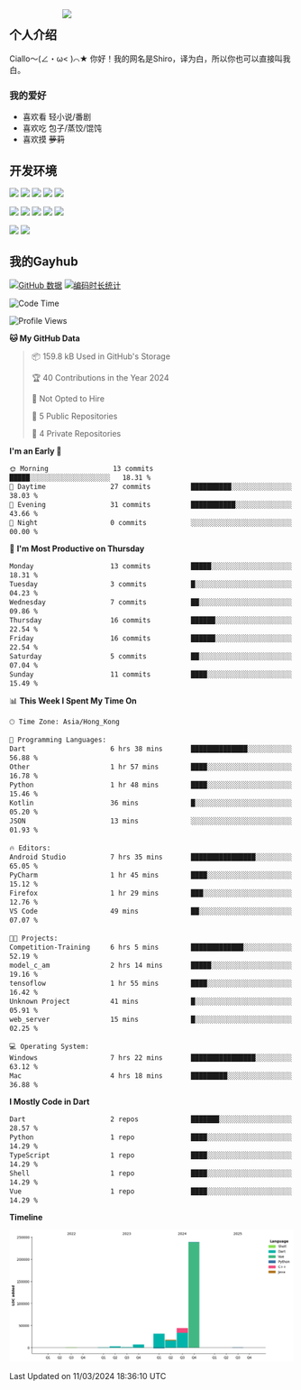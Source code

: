 <img align='right' src='https://img2.moeblog.vip/images/eCva.png' width='410px'>

## 个人介绍
Ciallo～(∠・ω< )⌒★ 你好！我的网名是Shiro，译为白，所以你也可以直接叫我白。

### 我的爱好

* 喜欢看 轻小说/番剧
* 喜欢吃 包子/蒸饺/馄饨
* 喜欢摸 ~~萝莉~~

## 开发环境
[![](https://img.shields.io/badge/Windows-11-blue?style=flat-square&logo=windows&logoColor=white)](https://www.microsoft.com/windows/get-windows-11)
[![](https://img.shields.io/badge/Macos-Sonoma-black?style=flat-square&logo=apple&logoColor=white)](https://www.apple.com/hk/en/macos/sonoma/)
[![](https://img.shields.io/badge/Debian-12-d0024d?style=flat-square&logo=debian&logoColor=white)](https://www.debian.org/)
[![](https://img.shields.io/badge/AlmaLinux-9-0f4266?style=flat-square&logo=almalinux&logoColor=white)](https://almalinux.org/)
[![](https://img.shields.io/badge/Windows%20Server-2012-blue?style=flat-square&logo=windows&logoColor=white)](https://www.microsoft.com/windows-server)

[![](https://img.shields.io/badge/Vivobook-PRO_16-f45a00?style=flat-square&logo=RepublicofGamers&logoColor=white)](https://www.asus.com.cn/laptops/for-creators/vivobook/vivobook-pro-16-oled-k6602/)
[![](https://img.shields.io/badge/Mac_Studio-M1_Max-black?style=flat-square&logo=apple&logoColor=white)](https://www.apple.com/hk/en/mac-studio/)
[![](https://img.shields.io/badge/Mi-MIX4-f45a00?style=flat-square&logo=xiaomi&logoColor=white)](https://www.mi.com/)
[![](https://img.shields.io/badge/SONY-WF1000XM4-f3c74a?style=flat-square)](https://www.sony.com.hk/zh/headphones/products/wf-1000xm4)
[![](https://img.shields.io/badge/Yubikey-5_NFC-9bc930?style=flat-square&logo=yubico&logoColor=9bc930)](https://www.yubico.com/hk/product/yubikey-5-nfc/)

[![](https://img.shields.io/badge/IDE-Visual_Studio_Code-blue?style=flat-square&logo=visual-studio-code&logoColor=white)](https://code.visualstudio.com/)
[![](https://img.shields.io/badge/IDE-JetBrains-black?style=flat-square&logo=jetbrains&logoColor=white)](https://code.visualstudio.com/)
## 我的Gayhub
[![GitHub 数据](https://github-readme-stats.vercel.app/api?username=verymoe)]()
[![编码时长统计](https://github-readme-stats.vercel.app/api/wakatime?username=shiro)]()

<!--START_SECTION:waka-->
![Code Time](http://img.shields.io/badge/Code%20Time-331%20hrs%2018%20mins-blue)

![Profile Views](http://img.shields.io/badge/Profile%20Views-1-blue)

**🐱 My GitHub Data** 

> 📦 159.8 kB Used in GitHub's Storage 
 > 
> 🏆 40 Contributions in the Year 2024
 > 
> 🚫 Not Opted to Hire
 > 
> 📜 5 Public Repositories 
 > 
> 🔑 4 Private Repositories 
 > 
**I'm an Early 🐤** 

```text
🌞 Morning                13 commits          █████░░░░░░░░░░░░░░░░░░░░   18.31 % 
🌆 Daytime                27 commits          ██████████░░░░░░░░░░░░░░░   38.03 % 
🌃 Evening                31 commits          ███████████░░░░░░░░░░░░░░   43.66 % 
🌙 Night                  0 commits           ░░░░░░░░░░░░░░░░░░░░░░░░░   00.00 % 
```
📅 **I'm Most Productive on Thursday** 

```text
Monday                   13 commits          █████░░░░░░░░░░░░░░░░░░░░   18.31 % 
Tuesday                  3 commits           █░░░░░░░░░░░░░░░░░░░░░░░░   04.23 % 
Wednesday                7 commits           ██░░░░░░░░░░░░░░░░░░░░░░░   09.86 % 
Thursday                 16 commits          ██████░░░░░░░░░░░░░░░░░░░   22.54 % 
Friday                   16 commits          ██████░░░░░░░░░░░░░░░░░░░   22.54 % 
Saturday                 5 commits           ██░░░░░░░░░░░░░░░░░░░░░░░   07.04 % 
Sunday                   11 commits          ████░░░░░░░░░░░░░░░░░░░░░   15.49 % 
```


📊 **This Week I Spent My Time On** 

```text
🕑︎ Time Zone: Asia/Hong_Kong

💬 Programming Languages: 
Dart                     6 hrs 38 mins       ██████████████░░░░░░░░░░░   56.88 % 
Other                    1 hr 57 mins        ████░░░░░░░░░░░░░░░░░░░░░   16.78 % 
Python                   1 hr 48 mins        ████░░░░░░░░░░░░░░░░░░░░░   15.46 % 
Kotlin                   36 mins             █░░░░░░░░░░░░░░░░░░░░░░░░   05.20 % 
JSON                     13 mins             ░░░░░░░░░░░░░░░░░░░░░░░░░   01.93 % 

🔥 Editors: 
Android Studio           7 hrs 35 mins       ████████████████░░░░░░░░░   65.05 % 
PyCharm                  1 hr 45 mins        ████░░░░░░░░░░░░░░░░░░░░░   15.12 % 
Firefox                  1 hr 29 mins        ███░░░░░░░░░░░░░░░░░░░░░░   12.76 % 
VS Code                  49 mins             ██░░░░░░░░░░░░░░░░░░░░░░░   07.07 % 

🐱‍💻 Projects: 
Competition-Training     6 hrs 5 mins        █████████████░░░░░░░░░░░░   52.19 % 
model_c_am               2 hrs 14 mins       █████░░░░░░░░░░░░░░░░░░░░   19.16 % 
tensoflow                1 hr 55 mins        ████░░░░░░░░░░░░░░░░░░░░░   16.42 % 
Unknown Project          41 mins             █░░░░░░░░░░░░░░░░░░░░░░░░   05.91 % 
web_server               15 mins             █░░░░░░░░░░░░░░░░░░░░░░░░   02.25 % 

💻 Operating System: 
Windows                  7 hrs 22 mins       ████████████████░░░░░░░░░   63.12 % 
Mac                      4 hrs 18 mins       █████████░░░░░░░░░░░░░░░░   36.88 % 
```

**I Mostly Code in Dart** 

```text
Dart                     2 repos             ███████░░░░░░░░░░░░░░░░░░   28.57 % 
Python                   1 repo              ████░░░░░░░░░░░░░░░░░░░░░   14.29 % 
TypeScript               1 repo              ████░░░░░░░░░░░░░░░░░░░░░   14.29 % 
Shell                    1 repo              ████░░░░░░░░░░░░░░░░░░░░░   14.29 % 
Vue                      1 repo              ████░░░░░░░░░░░░░░░░░░░░░   14.29 % 
```



**Timeline**

![Lines of Code chart](https://raw.githubusercontent.com/verymoe/verymoe/main/assets/bar_graph.png)


 Last Updated on 11/03/2024 18:36:10 UTC
<!--END_SECTION:waka-->
